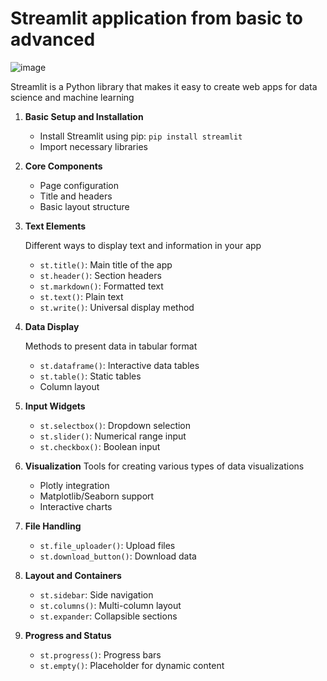 # Streamlit application from basic to advanced

![image](https://github.com/user-attachments/assets/b5691606-a4c6-46ae-acfd-5b9150b1181c)


Streamlit is a Python library that makes it easy to create web apps for data science and machine learning

1. **Basic Setup and Installation**
   - Install Streamlit using pip: `pip install streamlit`
   - Import necessary libraries

2. **Core Components**
   - Page configuration
   - Title and headers
   - Basic layout structure

3. **Text Elements**

    Different ways to display text and information in your app
   - `st.title()`: Main title of the app
   - `st.header()`: Section headers
   - `st.markdown()`: Formatted text
   - `st.text()`: Plain text
   - `st.write()`: Universal display method

4. **Data Display**

    Methods to present data in tabular format
   - `st.dataframe()`: Interactive data tables
   - `st.table()`: Static tables
   - Column layout

5. **Input Widgets**
   - `st.selectbox()`: Dropdown selection
   - `st.slider()`: Numerical range input
   - `st.checkbox()`: Boolean input

6. **Visualization**
    Tools for creating various types of data visualizations
   - Plotly integration
   - Matplotlib/Seaborn support
   - Interactive charts

7. **File Handling**
   - `st.file_uploader()`: Upload files
   - `st.download_button()`: Download data

8. **Layout and Containers**
   - `st.sidebar`: Side navigation
   - `st.columns()`: Multi-column layout
   - `st.expander`: Collapsible sections

9. **Progress and Status**
   - `st.progress()`: Progress bars
   - `st.empty()`: Placeholder for dynamic content
